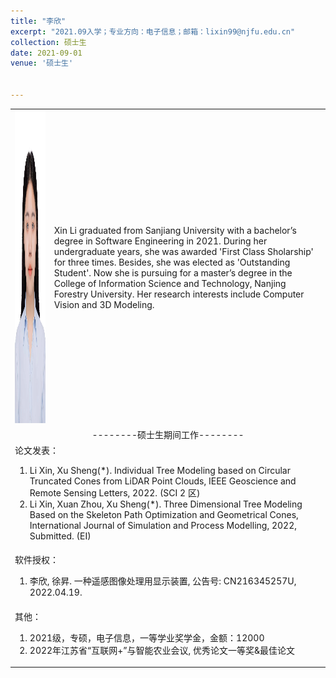 ```yaml
---
title: "李欣"
excerpt: "2021.09入学；专业方向：电子信息；邮箱：lixin99@njfu.edu.cn"
collection: 硕士生
date: 2021-09-01
venue: '硕士生'


---
```

<table border="0">
<tr>
  <td> <img src='/images/xinli.jpg' height="500" width="408">  </td>
  <td>Xin Li graduated from Sanjiang University with a bachelor’s degree in Software Engineering in 2021. During her undergraduate years, she was awarded 'First Class Sholarship' for three times. Besides, she was elected as 'Outstanding Student'.  Now she is pursuing for a master’s degree in the College of Information Science and Technology, Nanjing Forestry University. Her research interests include Computer Vision and 3D Modeling.
</td>
</tr>

<tr>
<td colspan="2" align="center">--------硕士生期间工作--------
</td>
</tr>

<tr>
<td colspan="2">论文发表：
<ol class="level_1">
<li> Li Xin, Xu Sheng(*). Individual Tree Modeling based on Circular Truncated Cones from LiDAR Point Clouds, IEEE Geoscience and Remote Sensing Letters, 2022.  (SCI 2 区)</li>

<li>  Li Xin, Xuan Zhou, Xu Sheng(*). Three Dimensional Tree Modeling Based on the Skeleton Path Optimization and Geometrical Cones, International Journal of Simulation and Process Modelling, 2022, Submitted. (EI)</li>

</ol>
</td>
</tr>

<tr>
<td colspan="2">软件授权：
<ol class="level_1">
<li> 李欣, 徐昇. 一种遥感图像处理用显示装置, 公告号: CN216345257U, 2022.04.19. </li>
</ol>
</td>
</tr>

<tr>
<td colspan="2">其他：
<ol class="level_1">
<li> 2021级，专硕，电子信息，一等学业奖学金，金额：12000 </li>

<li> 2022年江苏省“互联网+”与智能农业会议, 优秀论文一等奖&最佳论文</li>
</ol>
</td>
</tr>

</table>